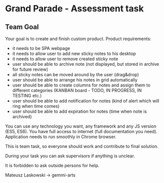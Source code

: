 # Grand Parade - Assessment task

## Team Goal

Your goal is to create and finish custom product. Product requirements:

- it needs to be SPA webpage
- it needs to allow user to add new sticky notes to his desktop
- it needs to allow user to remove created sticky note
- user should be able to archive note (not displayed, but stored in archive for future review)
- all sticky notes can be moved around by the user (drag&drop)
- user should be able to arrange his notes in grid automatically
- user should be able to create columns for notes and assign them to different categories (KANBAN board - TODO, IN PROGRESS, IN TESTING etc.)
- user should be able to add notification for notes (kind of alert which will ring when time comes)
- user should be able to add expiration for notes (time when note is archived)

You can use any technology you want, any framework and any JS version (ES5, ES6). You have full access to internet (full documentation you need). Application needs to run smoothly in Chrome browser.

This is team task, so everyone should work and contribute to final solution.

During your task you can ask supervisors if anything is unclear.

It is forbidden to ask outside persons for help.


Mateusz Laskowski -> gemmi-arts
